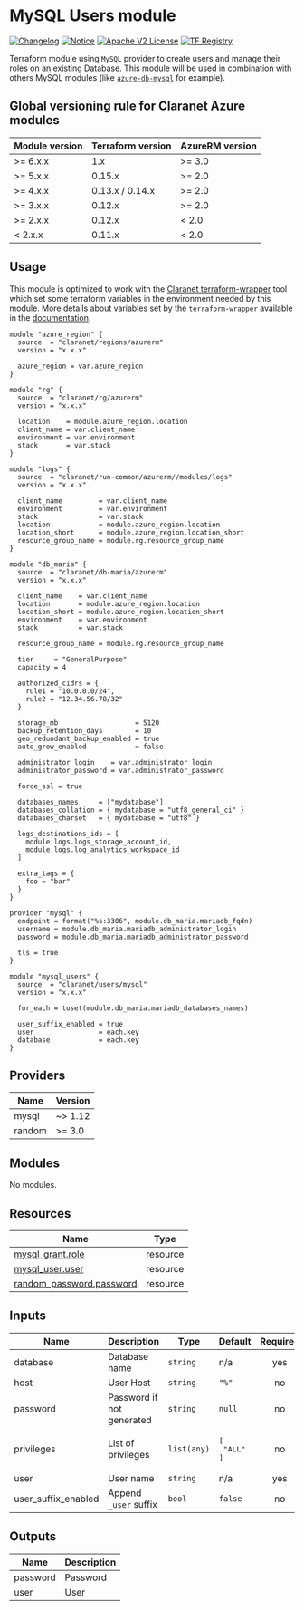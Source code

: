 # MySQL Users module
[![Changelog](https://img.shields.io/badge/changelog-release-green.svg)](CHANGELOG.md) [![Notice](https://img.shields.io/badge/notice-copyright-yellow.svg)](NOTICE) [![Apache V2 License](https://img.shields.io/badge/license-Apache%20V2-orange.svg)](LICENSE) [![TF Registry](https://img.shields.io/badge/terraform-registry-blue.svg)](https://registry.terraform.io/modules/claranet/users/mysql/)

Terraform module using `MySQL` provider to create users and manage their roles on an existing Database.
This module will be used in combination with others MySQL modules (like [`azure-db-mysql`](https://registry.terraform.io/modules/claranet/db-mysql/azurerm/) for example).

<!-- BEGIN_TF_DOCS -->
## Global versioning rule for Claranet Azure modules

| Module version | Terraform version | AzureRM version |
| -------------- | ----------------- | --------------- |
| >= 6.x.x       | 1.x               | >= 3.0          |
| >= 5.x.x       | 0.15.x            | >= 2.0          |
| >= 4.x.x       | 0.13.x / 0.14.x   | >= 2.0          |
| >= 3.x.x       | 0.12.x            | >= 2.0          |
| >= 2.x.x       | 0.12.x            | < 2.0           |
| <  2.x.x       | 0.11.x            | < 2.0           |

## Usage

This module is optimized to work with the [Claranet terraform-wrapper](https://github.com/claranet/terraform-wrapper) tool
which set some terraform variables in the environment needed by this module.
More details about variables set by the `terraform-wrapper` available in the [documentation](https://github.com/claranet/terraform-wrapper#environment).

```hcl
module "azure_region" {
  source  = "claranet/regions/azurerm"
  version = "x.x.x"

  azure_region = var.azure_region
}

module "rg" {
  source  = "claranet/rg/azurerm"
  version = "x.x.x"

  location    = module.azure_region.location
  client_name = var.client_name
  environment = var.environment
  stack       = var.stack
}

module "logs" {
  source  = "claranet/run-common/azurerm//modules/logs"
  version = "x.x.x"

  client_name         = var.client_name
  environment         = var.environment
  stack               = var.stack
  location            = module.azure_region.location
  location_short      = module.azure_region.location_short
  resource_group_name = module.rg.resource_group_name
}

module "db_maria" {
  source  = "claranet/db-maria/azurerm"
  version = "x.x.x"

  client_name    = var.client_name
  location       = module.azure_region.location
  location_short = module.azure_region.location_short
  environment    = var.environment
  stack          = var.stack

  resource_group_name = module.rg.resource_group_name

  tier     = "GeneralPurpose"
  capacity = 4

  authorized_cidrs = {
    rule1 = "10.0.0.0/24",
    rule2 = "12.34.56.78/32"
  }

  storage_mb                   = 5120
  backup_retention_days        = 10
  geo_redundant_backup_enabled = true
  auto_grow_enabled            = false

  administrator_login    = var.administrator_login
  administrator_password = var.administrator_password

  force_ssl = true

  databases_names     = ["mydatabase"]
  databases_collation = { mydatabase = "utf8_general_ci" }
  databases_charset   = { mydatabase = "utf8" }

  logs_destinations_ids = [
    module.logs.logs_storage_account_id,
    module.logs.log_analytics_workspace_id
  ]

  extra_tags = {
    foo = "bar"
  }
}

provider "mysql" {
  endpoint = format("%s:3306", module.db_maria.mariadb_fqdn)
  username = module.db_maria.mariadb_administrator_login
  password = module.db_maria.mariadb_administrator_password

  tls = true
}

module "mysql_users" {
  source  = "claranet/users/mysql"
  version = "x.x.x"

  for_each = toset(module.db_maria.mariadb_databases_names)

  user_suffix_enabled = true
  user                = each.key
  database            = each.key
}
```

## Providers

| Name | Version |
|------|---------|
| mysql | ~> 1.12 |
| random | >= 3.0 |

## Modules

No modules.

## Resources

| Name | Type |
|------|------|
| [mysql_grant.role](https://registry.terraform.io/providers/Paynetworx/mysql/latest/docs/resources/grant) | resource |
| [mysql_user.user](https://registry.terraform.io/providers/Paynetworx/mysql/latest/docs/resources/user) | resource |
| [random_password.password](https://registry.terraform.io/providers/hashicorp/random/latest/docs/resources/password) | resource |

## Inputs

| Name | Description | Type | Default | Required |
|------|-------------|------|---------|:--------:|
| database | Database name | `string` | n/a | yes |
| host | User Host | `string` | `"%"` | no |
| password | Password if not generated | `string` | `null` | no |
| privileges | List of privileges | `list(any)` | <pre>[<br>  "ALL"<br>]</pre> | no |
| user | User name | `string` | n/a | yes |
| user\_suffix\_enabled | Append `_user` suffix | `bool` | `false` | no |

## Outputs

| Name | Description |
|------|-------------|
| password | Password |
| user | User |
<!-- END_TF_DOCS -->